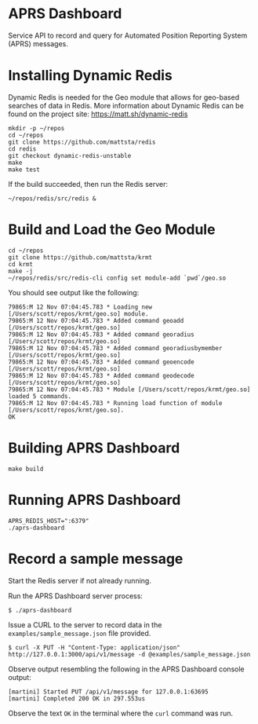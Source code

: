 APRS Dashboard
==============

Service API to record and query for Automated Position Reporting System (APRS) messages.

Installing Dynamic Redis
========================
Dynamic Redis is needed for the Geo module that allows for geo-based searches of data in Redis.  More information about Dynamic Redis can be found on the project site:
https://matt.sh/dynamic-redis

```shell
mkdir -p ~/repos
cd ~/repos
git clone https://github.com/mattsta/redis
cd redis
git checkout dynamic-redis-unstable
make
make test
```

If the build succeeded, then run the Redis server:

```shell
~/repos/redis/src/redis &
```

Build and Load the Geo Module
=============================

```shell
cd ~/repos
git clone https://github.com/mattsta/krmt
cd krmt
make -j
~/repos/redis/src/redis-cli config set module-add `pwd`/geo.so
```

You should see output like the following:

```shell
79865:M 12 Nov 07:04:45.783 * Loading new [/Users/scott/repos/krmt/geo.so] module.
79865:M 12 Nov 07:04:45.783 * Added command geoadd [/Users/scott/repos/krmt/geo.so]
79865:M 12 Nov 07:04:45.783 * Added command georadius [/Users/scott/repos/krmt/geo.so]
79865:M 12 Nov 07:04:45.783 * Added command georadiusbymember [/Users/scott/repos/krmt/geo.so]
79865:M 12 Nov 07:04:45.783 * Added command geoencode [/Users/scott/repos/krmt/geo.so]
79865:M 12 Nov 07:04:45.783 * Added command geodecode [/Users/scott/repos/krmt/geo.so]
79865:M 12 Nov 07:04:45.783 * Module [/Users/scott/repos/krmt/geo.so] loaded 5 commands.
79865:M 12 Nov 07:04:45.783 * Running load function of module [/Users/scott/repos/krmt/geo.so].
OK
```

Building APRS Dashboard
=======================
```shell
make build
```

Running APRS Dashboard
=======================
```shell
APRS_REDIS_HOST=":6379"
./aprs-dashboard
```

Record a sample message
=======================
Start the Redis server if not already running.


Run the APRS Dashboard server process:
```shell
$ ./aprs-dashboard
```

Issue a CURL to the server to record data in the ```examples/sample_message.json``` file provided.
```shell
$ curl -X PUT -H "Content-Type: application/json" http://127.0.0.1:3000/api/v1/message -d @examples/sample_message.json
```

Observe output resembling the following in the APRS Dashboard console output:
```shell
[martini] Started PUT /api/v1/message for 127.0.0.1:63695
[martini] Completed 200 OK in 297.553us
```

Observe the text ```OK``` in the terminal where the ```curl``` command was run.